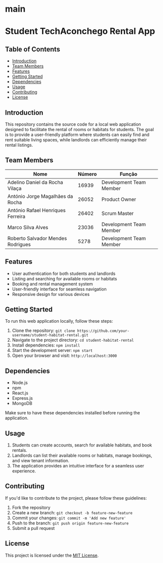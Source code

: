# main

# Student TechAconchego Rental App

## Table of Contents

- [Introduction](#introduction)
- [Team Members](#team-members)
- [Features](#features)
- [Getting Started](#getting-started)
- [Dependencies](#dependencies)
- [Usage](#usage)
- [Contributing](#contributing)
- [License](#license)

## Introduction

This repository contains the source code for a local web application designed to facilitate the rental of rooms or habitats for students. The goal is to provide a user-friendly platform where students can easily find and rent suitable living spaces, while landlords can efficiently manage their rental listings.

## Team Members

| Nome                                      | Número | Função                 |
| ----------------------------------------- | ------ | ---------------------- |
| Adelino Daniel da Rocha Vilaça            | 16939  | Development Team Member|
| António Jorge Magalhães da Rocha          | 26052  | Product Owner          |
| António Rafael Henriques Ferreira         | 26402  | Scrum Master           |
| Marco Silva Alves                         | 23036  | Development Team Member|
| Roberto Salvador Mendes Rodrigues         | 5278   | Development Team Member|

## Features

- User authentication for both students and landlords
- Listing and searching for available rooms or habitats
- Booking and rental management system
- User-friendly interface for seamless navigation
- Responsive design for various devices

## Getting Started

To run this web application locally, follow these steps:

1. Clone the repository: `git clone https://github.com/your-username/student-habitat-rental.git`
2. Navigate to the project directory: `cd student-habitat-rental`
3. Install dependencies: `npm install`
4. Start the development server: `npm start`
5. Open your browser and visit: `http://localhost:3000`

## Dependencies

- Node.js
- npm
- React.js
- Express.js
- MongoDB

Make sure to have these dependencies installed before running the application.

## Usage

1. Students can create accounts, search for available habitats, and book rentals.
2. Landlords can list their available rooms or habitats, manage bookings, and view tenant information.
3. The application provides an intuitive interface for a seamless user experience.

## Contributing

If you'd like to contribute to the project, please follow these guidelines:

1. Fork the repository
2. Create a new branch: `git checkout -b feature-new-feature`
3. Commit your changes: `git commit -m 'Add new feature'`
4. Push to the branch: `git push origin feature-new-feature`
5. Submit a pull request

## License

This project is licensed under the [MIT License](LICENSE).
